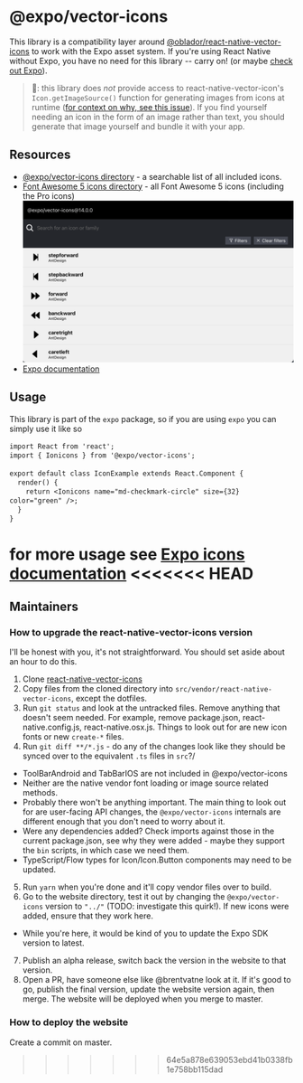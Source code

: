 # @expo/vector-icons

This library is a compatibility layer around [@oblador/react-native-vector-icons](https://github.com/oblador/react-native-vector-icons) to work with the Expo asset system. If you're using React Native without Expo, you have no need for this library -- carry on! (or maybe [check out Expo](https://expo.io/)).

> 👀: this library does *not* provide access to react-native-vector-icon's `Icon.getImageSource()` function for generating images from icons at runtime ([for context on why, see this issue](https://github.com/expo/vector-icons/issues/26)). If you find yourself needing an icon in the form of an image rather than text, you should generate that image yourself and bundle it with your app.

## Resources

- [@expo/vector-icons directory](https://expo.github.io/vector-icons/) - a searchable list of all included icons.
- [Font Awesome 5 icons directory](https://fontawesome.com/icons) - all Font Awesome 5 icons (including the Pro icons)
  ![Screenshot of website](https://raw.githubusercontent.com/expo/vector-icons/master/website-screenshot.png)
- [Expo documentation](https://docs.expo.io/)

## Usage

This library is part of the `expo` package, so if you are using `expo` you can simply use it like so

```tsx
import React from 'react';
import { Ionicons } from '@expo/vector-icons';

export default class IconExample extends React.Component {
  render() {
    return <Ionicons name="md-checkmark-circle" size={32} color="green" />;
  }
}
```

for more usage see [Expo icons documentation](https://docs.expo.io/guides/icons/)
<<<<<<< HEAD
=======

## Maintainers

### How to upgrade the react-native-vector-icons version

I'll be honest with you, it's not straightforward. You should set aside about an hour to do this.

1. Clone [react-native-vector-icons](https://github.com/oblador/react-native-vector-icons)
2. Copy files from the cloned directory into `src/vendor/react-native-vector-icons`, except the dotfiles.
3. Run `git status` and look at the untracked files. Remove anything that doesn't seem needed. For example, remove package.json, react-native.config.js, react-native.osx.js. Things to look out for are new icon fonts or new `create-*` files.
4. Run `git diff **/*.js` - do any of the changes look like they should be synced over to the equivalent `.ts` files in `src`?/
  - ToolBarAndroid and TabBarIOS are not included in @expo/vector-icons
  - Neither are the native vendor font loading or image source related methods.
  - Probably there won't be anything important. The main thing to look out for are user-facing API changes, the `@expo/vector-icons` internals are different enough that you don't need to worry about it.
  - Were any dependencies added? Check imports against those in the current package.json, see why they were added - maybe they support the `bin` scripts, in which case we need them.
  - TypeScript/Flow types for Icon/Icon.Button components may need to be updated.
5. Run `yarn` when you're done and it'll copy vendor files over to build.
6. Go to the website directory, test it out by changing the `@expo/vector-icons` version to `"../"` (TODO: investigate this quirk!). If new icons were added, ensure that they work here.
  - While you're here, it would be kind of you to update the Expo SDK version to latest.
7. Publish an alpha release, switch back the version in the website to that version.
8. Open a PR, have someone else like @brentvatne look at it. If it's good to go, publish the final version, update the website version again, then merge. The website will be deployed when you merge to master.

### How to deploy the website

Create a commit on master.
>>>>>>> 64e5a878e639053ebd41b0338fb1e758bb115dad
